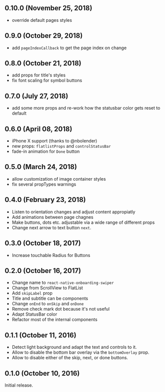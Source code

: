 ## 0.10.0 (November 25, 2018)

* override default pages styles

## 0.9.0 (October 29, 2018)

* add `pageIndexCallback` to get the page index on change

## 0.8.0 (October 21, 2018)

* add props for title's styles
* fix font scaling for symbol buttons

## 0.7.0 (July 27, 2018)

* add some more props and re-work how the statusbar color gets reset to default

## 0.6.0 (April 08, 2018)

* iPhone X support (thanks to @nbolender)
* new props: `flatlistProps` and `controlStatusBar`
* fade-in animation for `Done` button

## 0.5.0 (March 24, 2018)

* allow customization of image container styles
* fix several propTypes warnings

## 0.4.0 (February 23, 2018)

* Listen to orientation changes and adjust content appropiatly
* Add animations between page chagnes
* Make buttons, dots etc. adjustable via a wide range of different props
* Change next arrow to text button `next`.

## 0.3.0 (October 18, 2017)

* Increase touchable Radius for Buttons

## 0.2.0 (October 16, 2017)

* Change name to `react-native-onboarding-swiper`
* Change from ScrollView to FlatList
* Add `skipLabel` prop
* Title and subtitle can be components
* Change `onEnd` to `onSkip` and `onDone`
* Remove check mark dot because it's not useful
* Adapt StatusBar color
* Refactor most of the internal components

## 0.1.1 (October 11, 2016)

* Detect light background and adapt the text and controls to it.
* Allow to disable the bottom bar overlay via the `bottomOverlay` prop.
* Allow to disable either of the skip, next, or done buttons.

## 0.1.0 (October 10, 2016)

Initial release.
